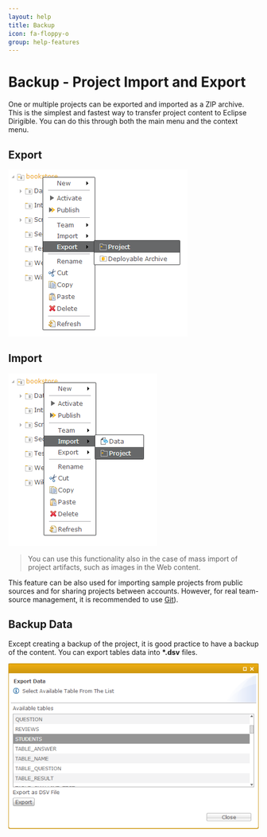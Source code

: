 ```yaml
---
layout: help
title: Backup
icon: fa-floppy-o
group: help-features
---
```


Backup - Project Import and Export
===

One or multiple projects can be exported and imported as a ZIP archive. This is the simplest and fastest way to transfer project content to Eclipse Dirigible. You can do this through both the main menu and the context menu.

Export
---

![Project Export](../samples/bookstore/102_books_project_export.png)

Import
---

![Project Import](../samples/bookstore/103_books_project_import.png)


> You can use this functionality also in the case of mass import of project artifacts, such as images in the Web content.

This feature can be also used for importing sample projects from public sources and for sharing projects between accounts. However, for real team-source management, it is recommended to use [Git](git.html)).

Backup Data
---

Except creating a backup of the project, it is good practice to have a backup of the content. You can export tables data into **\*.dsv** files.

![Select Table for Export](images/features/backup/data.png)

